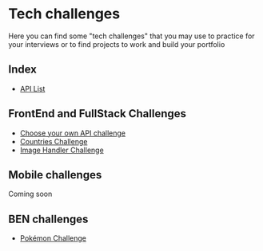 # Tech challenges

Here you can find some "tech challenges" that you may use to practice for your interviews or to find projects to work and build your portfolio

## Index

* [API List](https://github.com/silviaespanagil/tech-challenges/blob/main/listOfAPIs.md)

## FrontEnd and FullStack Challenges 
* [Choose your own API challenge](https://github.com/silviaespanagil/tech-challenges/blob/main/anyAPIChallenge.md)
* [Countries Challenge](https://github.com/silviaespanagil/tech-challenges/blob/main/countriesChallenge.md)
* [Image Handler Challenge](https://github.com/silviaespanagil/tech-challenges/blob/main/imageHandlerChallenge.md)

## Mobile challenges
Coming soon

## BEN challenges
* [Pokémon Challenge](https://github.com/silviaespanagil/tech-challenges/blob/main/pokemonChallenge.md)